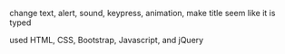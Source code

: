 change text, alert, sound, keypress, animation, make title seem like it is typed

used HTML, CSS, Bootstrap, Javascript, and jQuery